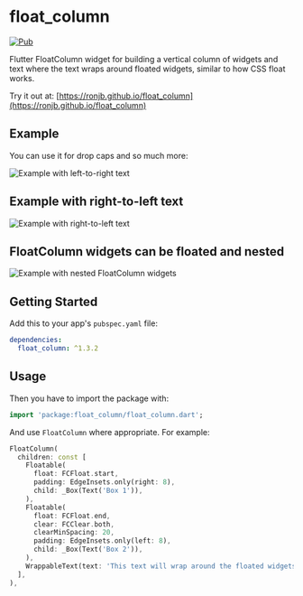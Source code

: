 # float_column

[![Pub](https://img.shields.io/pub/v/float_column.svg)](https://pub.dev/packages/float_column)

Flutter FloatColumn widget for building a vertical column of widgets and text where the text wraps around floated widgets, similar to how CSS float works.

Try it out at: [https://ronjb.github.io/float_column](https://ronjb.github.io/float_column)

## Example

You can use it for drop caps and so much more:

![Example with left-to-right text](https://raw.githubusercontent.com/ronjb/float_column/main/example/example_ltr_v2.png)

## Example with right-to-left text

![Example with right-to-left text](https://raw.githubusercontent.com/ronjb/float_column/main/example/example_rtl.png)

## FloatColumn widgets can be floated and nested

![Example with nested FloatColumn widgets](https://raw.githubusercontent.com/ronjb/float_column/main/example/example_nested.png)

## Getting Started

Add this to your app's `pubspec.yaml` file:

```yaml
dependencies:
  float_column: ^1.3.2
```

## Usage

Then you have to import the package with:

```dart
import 'package:float_column/float_column.dart';
```

And use `FloatColumn` where appropriate. For example:

```dart
FloatColumn(
  children: const [
    Floatable(
      float: FCFloat.start,
      padding: EdgeInsets.only(right: 8),
      child: _Box(Text('Box 1')),
    ),
    Floatable(
      float: FCFloat.end,
      clear: FCClear.both,
      clearMinSpacing: 20,
      padding: EdgeInsets.only(left: 8),
      child: _Box(Text('Box 2')),
    ),
    WrappableText(text: 'This text will wrap around the floated widgets...'),
  ],
),
```
